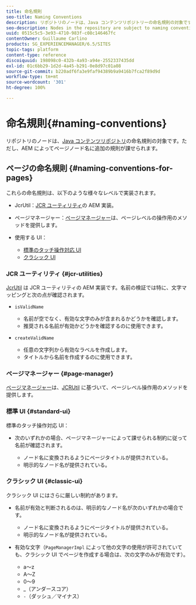 ```yaml
---
title: 命名規則
seo-title: Naming Conventions
description: リポジトリのノードは、Java コンテンツリポジトリーの命名規則の対象です
seo-description: Nodes in the repository are subject to naming conventions of the Java Content Repository
uuid: 0515c5c5-3e93-4710-983f-c08c146467fc
contentOwner: Guillaume Carlino
products: SG_EXPERIENCEMANAGER/6.5/SITES
topic-tags: platform
content-type: reference
discoiquuid: 198098c0-432b-4a93-a94e-2552337435dd
exl-id: 01c6bb29-1d2d-4a45-b291-0e8d97c01a08
source-git-commit: b220adf6fa3e9faf94389b9a9416b7fca2f89d9d
workflow-type: tm+mt
source-wordcount: '301'
ht-degree: 100%

---
```


# 命名規則{#naming-conventions}

リポジトリのノードは、[Java コンテンツリポジトリ](/help/sites-developing/the-basics.md#java-content-repository)の命名規則の対象です。ただし、AEM によってページノード名に追加の規則が課せられます。

## ページの命名規則 {#naming-conventions-for-pages}

これらの命名規則は、以下のような様々なレベルで実装されます。

* JcrUtil：[JCR ユーティリティ](#jcr-utilities)の AEM 実装。
* ページマネージャー：[ページマネージャー](#page-manager)は、ページレベルの操作用のメソッドを提供します。
* 使用する UI：

   * [標準のタッチ操作対応 UI](#standard-ui)
   * [クラシック UI](#classic-ui)

### JCR ユーティリティ {#jcr-utilities}

[JcrUtil](https://helpx.adobe.com/experience-manager/6-5/sites/developing/using/reference-materials/javadoc/index.html?com/day/cq/commons/jcr/JcrUtil.html) は JCR ユーティリティの AEM 実装です。名前の検証では特に、文字マッピングと次の点が確認されます。

* `isValidName`

   * 名前が空でなく、有効な文字のみが含まれるかどうかを確認します。
   * 推奨される名前が有効かどうかを確認するのに使用できます。

* `createValidName`

   * 任意の文字列から有効なラベルを作成します。
   * タイトルから名前を作成するのに使用できます。

### ページマネージャー {#page-manager}

[ページマネージャー](https://helpx.adobe.com/experience-manager/6-5/sites/developing/using/reference-materials/javadoc/com/day/cq/wcm/api/PageManager.html)は、[JCRUtil](#jcr-utilities) に基づいて、ページレベル操作用のメソッドを提供します。

### 標準 UI {#standard-ui}

標準のタッチ操作対応 UI：

* 次のいずれかの場合、ページマネージャーによって課せられる制約に従って名前が確認されます。

   * ノード名に変換されるようにページタイトルが提供されている。
   * 明示的なノード名が提供されている。

### クラシック UI {#classic-ui}

クラシック UI にはさらに厳しい制約があります。

* 名前が有効と判断されるのは、明示的なノード名が次のいずれかの場合です。

   * ノード名に変換されるようにページタイトルが提供されている。
   * 明示的なノード名が提供されている。

* 有効な文字（`PageManagerImpl` によって他の文字の使用が許可されていても、クラシック UI でページを作成する場合は、次の文字のみが有効です）。

   * a～z
   * A～Z
   * 0～9
   * _（アンダースコア）
   * `-`（ダッシュ／マイナス）
